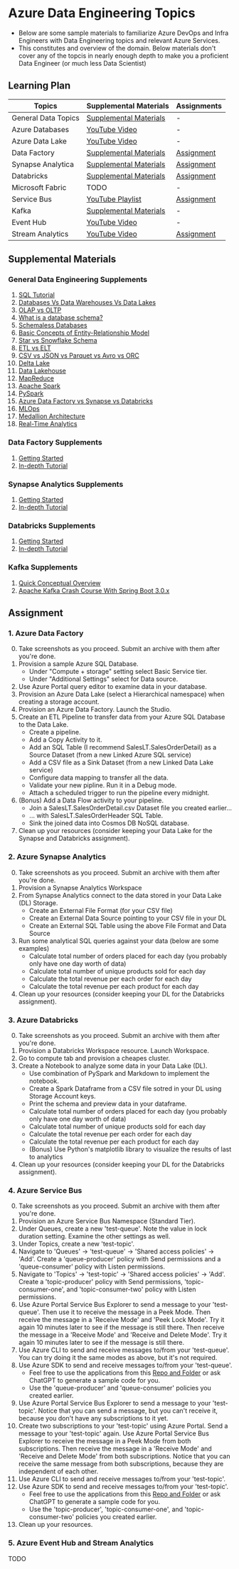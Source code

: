 # Azure Data Engineering Topics

* Below are some sample materials to familiarize Azure DevOps and Infra Engineers with Data Engineering topics and relevant Azure Services.
* This constitutes and overview of the domain. Below materials don't cover any of the topcis in nearly enough depth to make you a proficient Data Engineer (or much less Data Scientist)

## Learning Plan

| Topics              | Supplemental Materials                                                                                  | Assignments                                           |
| ------------------- | ------------------------------------------------------------------------------------------------------- | ----------------------------------------------------- |
| General Data Topics | [Supplemental Materials](#general-data-engineering-supplements)                                         | -                                                     |
| Azure Databases     | [YouTube Video](https://www.youtube.com/watch?v=kmmuCapzX8I)                                            | -                                                     |
| Azure Data Lake     | [YouTube Video](https://youtu.be/NHn5GAkvlwg?si=Yte4c2ydnzQNlC6m)                                       | -                                                     |
| Data Factory        | [Supplemental Materials](#data-factory-supplements)                                                     | [Assignment](#1-azure-data-factory)                   |
| Synapse Analytica   | [Supplemental Materials](#synapse-analytics-supplements)                                                | [Assignment](#2-azure-synapse-analytics)              |
| Databricks          | [Supplemental Materials](#databricks-supplements)                                                       | [Assignment](#3-azure-databricks)                     |
| Microsoft Fabric    | TODO                                                                                                    | -                                                     |
| Service Bus         | [YouTube Playlist](https://www.youtube.com/watch?v=QaRzwiBaeGw&list=PLEfjf-ulZPNnfhvAocaHz1DksywZqrr-D) | [Assignment](#4-azure-service-bus)                    |
| Kafka               | [Supplemental Materials](#kafka-supplements)                                                            | -                                                     |
| Event Hub           | [YouTube Video](https://www.youtube.com/watch?v=Dc3P27BsK3E)                                            | -                                                     |
| Stream Analytics    | [YouTube Video](https://youtu.be/1_1zTPuC6CU?si=mJ_JjsEG9XT7UgkJ)                                       | [Assignment](#5-azure-event-hub-and-stream-analytics) |

## Supplemental Materials

### General Data Engineering Supplements
1. [SQL Tutorial](https://www.w3schools.com/sql/default.asp)
2. [Databases Vs Data Warehouses Vs Data Lakes](https://www.youtube.com/watch?v=FxpRL0m9BcA)
3. [OLAP vs OLTP](https://www.youtube.com/watch?v=iw-5kFzIdgY)
4. [What is a database schema?](https://www.youtube.com/watch?v=3BZz8R7mqu0)
5. [Schemaless Databases](https://redis.io/blog/schemaless-databases/)
6. [Basic Concepts of Entity-Relationship Model](https://www.youtube.com/watch?v=wOD02sezmX8)
7. [Star vs Snowflake Schema](https://www.youtube.com/watch?v=hQvCOBv_-LE)
8. [ETL vs ELT](https://www.youtube.com/watch?v=bv7tlrh32U4)
9. [CSV vs JSON vs Parquet vs Avro vs ORC](https://www.youtube.com/watch?v=rXHFd96Z5Z8)
10. [Delta Lake](https://www.youtube.com/watch?v=3ef985a0Veg)
11. [Data Lakehouse](https://www.youtube.com/watch?v=Ug9xhEq0DEM)
12. [MapReduce](https://www.youtube.com/watch?v=cvhKoniK5Uo)
13. [Apache Spark](https://www.youtube.com/watch?v=tDVPcqGpEnM)
14. [PySpark](https://www.youtube.com/watch?v=cZS5xYYIPzk)
15. [Azure Data Factory vs Synapse vs Databricks](https://www.youtube.com/watch?v=gpz6YTnSSGY)
16. [MLOps](https://www.youtube.com/watch?v=ZVWg18AXXuE)
17. [Medallion Architecture](https://www.youtube.com/watch?v=sigLQluRuzw)
18. [Real-Time Analytics](https://www.youtube.com/watch?v=1pZmafdvsmk)

### Data Factory Supplements
1. [Getting Started](https://youtu.be/sge9qTf8GdY?si=JyCf9RFZZ_dK4NCr)
2. [In-depth Tutorial](https://www.youtube.com/watch?v=cvhKoniK5Uo)

### Synapse Analytics Supplements
1. [Getting Started](https://www.youtube.com/watch?v=vDVcXXfc9e8)
2. [In-depth Tutorial](https://www.youtube.com/watch?v=lLrjaVdBuM0)

### Databricks Supplements
1. [Getting Started](https://www.youtube.com/watch?v=RDuKKT3DGSo)
2. [In-depth Tutorial](https://www.youtube.com/watch?v=XOSuR8g2SfQ&list=PL2IsFZBGM_IGiAvVZWAEKX8gg1ItnxEEb&index=1)

### Kafka Supplements
1. [Quick Conceptual Overview](https://youtu.be/QkdkLdMBuL0?si=Z8a4dNHky8AH0OiA)
2. [Apache Kafka Crash Course With Spring Boot 3.0.x](https://www.youtube.com/watch?v=c7LPlWvxZcQ)

## Assignment

### 1. Azure Data Factory
0. Take screenshots as you proceed. Submit an archive with them after you're done.
1. Provision a sample Azure SQL Database.
   * Under "Compute + storage" setting select Basic Service tier.
   * Under "Additional Settings" select for Data source.
2. Use Azure Portal query editor to examine data in your database.
3. Provision an Azure Data Lake (select a Hierarchical namespace) when creating a storage account.
4. Provision an Azure Data Factory. Launch the Studio.
5. Create an ETL Pipeline to transfer data from your Azure SQL Database to the Data Lake.
   * Create a pipeline.
   * Add a Copy Activity to it.
   * Add an SQL Table (I recommend SalesLT.SalesOrderDetail) as a Source Dataset (from a new Linked Azure SQL service)
   * Add a CSV file as a Sink Dataset (from a new Linked Data Lake service)
   * Configure data mapping to transfer all the data.
   * Validate your new pipline. Run it in a Debug mode.
   * Attach a scheduled trigger to run the pipeline every midnight.
6. (Bonus) Add a Data Flow activity to your pipeline.
   * Join a SalesLT.SalesOrderDetail.csv Dataset file you created earlier...
   * ... with SalesLT.SalesOrderHeader SQL Table.
   * Sink the joined data into Cosmos DB NoSQL database.
7. Clean up your resources (consider keeping your Data Lake for the Synapse and Databricks assignment).

### 2. Azure Synapse Analytics
0. Take screenshots as you proceed. Submit an archive with them after you're done.
1. Provision a Synapse Analytics Workspace
2. From Synapse Analytics connect to the data stored in your Data Lake (DL) Storage.
   * Create an External File Format (for your CSV file)
   * Create an External Data Source pointing to your CSV file in your DL
   * Create an External SQL Table using the above File Format and Data Source
3. Run some analytical SQL queries against your data (below are some examples)
   * Calculate total number of orders placed for each day (you probably only have one day worth of data)
   * Calculate total number of unique products sold for each day
   * Calculate the total revenue per each order for each day
   * Calculate the total revenue per each product for each day
4. Clean up your resources (consider keeping your DL for the Databricks assignment).

### 3. Azure Databricks
0. Take screenshots as you proceed. Submit an archive with them after you're done.
1. Provision a Databricks Workspace resource. Launch Workspace. 
2. Go to compute tab and provision a cheapes cluster.
3. Create a Notebook to analyze some data in your Data Lake (DL).
   * Use combination of PySpark and Markdown to implement the notebook.
   * Create a Spark Dataframe from a CSV file sotred in your DL using Storage Account keys.
   * Print the schema and preview data in your dataframe.
   * Calculate total number of orders placed for each day (you probably only have one day worth of data)
   * Calculate total number of unique products sold for each day
   * Calculate the total revenue per each order for each day
   * Calculate the total revenue per each product for each day
   * (Bonus) Use Python's matplotlib library to visualize the results of last to analytics
4. Clean up your resources (consider keeping your DL for the Databricks assignment).

### 4. Azure Service Bus
0. Take screenshots as you proceed. Submit an archive with them after you're done.
1. Provision an Azure Service Bus Namespace (Standard Tier).
2. Under Queues, create a new 'test-queue'. Note the value in lock duration setting. Examine the other settings as well.
3. Under Topics, create a new 'test-topic'.
4. Navigate to 'Queues' -> 'test-queue' -> 'Shared access policies' -> 'Add'. Create a 'queue-producer' policy with Send permissions and a 'queue-consumer' policy with Listen permissions.
5. Navigate to 'Topics' -> 'test-topic' -> 'Shared access policies' -> 'Add'. Create a 'topic-producer' policy with Send permissions, 'topic-consumer-one', and 'topic-consumer-two' policy with Listen permissions.
6. Use Azure Portal Service Bus Explorer to send a message to your 'test-queue'. Then use it to receive the message in a Peek Mode. Then receive the message in a 'Receive Mode' and 'Peek Lock Mode'. Try it again 10 minutes later to see if the message is still there. Then receive the message in a 'Receive Mode' and 'Receive and Delete Mode'. Try it again 10 minutes later to see if the message is still there.
7. Use Azure CLI to send and receive messages to/from your 'test-queue'. You can try doing it the same modes as above, but it's not required.
8. Use Azure SDK to send and receive messages to/from your 'test-queue'.
   * Feel free to use the applications from this [Repo and Folder](https://gitlab.com/BasiukTV/azure-sandbox/-/tree/main/apps/service_bus/dotnet) or ask ChatGPT to generate a sample code for you.
   * Use the 'queue-producer' and 'queue-consumer' policies you created earlier.
9. Use Azure Portal Service Bus Explorer to send a message to your 'test-topic'. Notice that you can send a message, but you can't receive it, because you don't have any subscriptions to it yet.
10. Create two subscriptions to your 'test-topic' using Azure Portal. Send a message to your 'test-topic' again. Use Azure Portal Service Bus Explorer to receive the message in a Peek Mode from both subscriptions. Then receive the message in a 'Receive Mode' and 'Receive and Delete Mode' from both subscriptions. Notice that you can receive the same message from both subscriptions, because they are independent of each other.
11. Use Azure CLI to send and receive messages to/from your 'test-topic'.
12. Use Azure SDK to send and receive messages to/from your 'test-topic'.
    * Feel free to use the applications from this [Repo and Folder](https://gitlab.com/BasiukTV/azure-sandbox/-/tree/main/apps/service_bus/dotnet) or ask ChatGPT to generate a sample code for you.
    * Use the 'topic-producer', 'topic-consumer-one', and 'topic-consumer-two' policies you created earlier.
13. Clean up your resources.

### 5. Azure Event Hub and Stream Analytics
TODO
